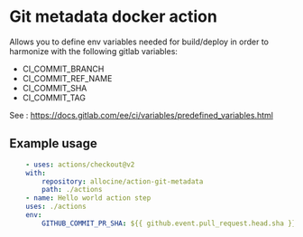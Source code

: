 # Git metadata docker action

Allows you to define env variables needed for build/deploy in order to harmonize with the following gitlab variables:

- CI_COMMIT_BRANCH
- CI_COMMIT_REF_NAME
- CI_COMMIT_SHA
- CI_COMMIT_TAG

See : https://docs.gitlab.com/ee/ci/variables/predefined_variables.html

## Example usage

```yaml
    - uses: actions/checkout@v2
    with:
        repository: allocine/action-git-metadata
        path: ./actions
    - name: Hello world action step
    uses: ./actions
    env:
        GITHUB_COMMIT_PR_SHA: ${{ github.event.pull_request.head.sha }}

```
